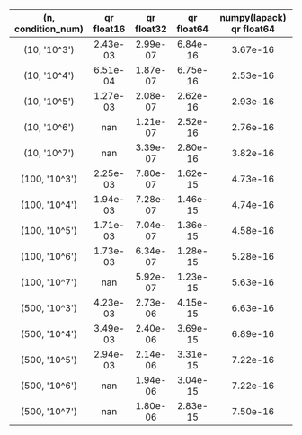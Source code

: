 | (n, condition_num) | qr float16 | qr float32 | qr float64 | numpy(lapack) qr float64 |
|:------------------:|:----------:|:----------:|:----------:|:------------------------:|
|    (10, '10^3')    |  2.43e-03  |  2.99e-07  |  6.84e-16  |         3.67e-16         |
|    (10, '10^4')    |  6.51e-04  |  1.87e-07  |  6.75e-16  |         2.53e-16         |
|    (10, '10^5')    |  1.27e-03  |  2.08e-07  |  2.62e-16  |         2.93e-16         |
|    (10, '10^6')    |    nan     |  1.21e-07  |  2.52e-16  |         2.76e-16         |
|    (10, '10^7')    |    nan     |  3.39e-07  |  2.80e-16  |         3.82e-16         |
|   (100, '10^3')    |  2.25e-03  |  7.80e-07  |  1.62e-15  |         4.73e-16         |
|   (100, '10^4')    |  1.94e-03  |  7.28e-07  |  1.46e-15  |         4.74e-16         |
|   (100, '10^5')    |  1.71e-03  |  7.04e-07  |  1.36e-15  |         4.58e-16         |
|   (100, '10^6')    |  1.73e-03  |  6.34e-07  |  1.28e-15  |         5.28e-16         |
|   (100, '10^7')    |    nan     |  5.92e-07  |  1.23e-15  |         5.63e-16         |
|   (500, '10^3')    |  4.23e-03  |  2.73e-06  |  4.15e-15  |         6.63e-16         |
|   (500, '10^4')    |  3.49e-03  |  2.40e-06  |  3.69e-15  |         6.89e-16         |
|   (500, '10^5')    |  2.94e-03  |  2.14e-06  |  3.31e-15  |         7.22e-16         |
|   (500, '10^6')    |    nan     |  1.94e-06  |  3.04e-15  |         7.22e-16         |
|   (500, '10^7')    |    nan     |  1.80e-06  |  2.83e-15  |         7.50e-16         |